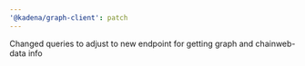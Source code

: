 ```yaml
---
'@kadena/graph-client': patch
---
```


Changed queries to adjust to new endpoint for getting graph and chainweb-data
info

